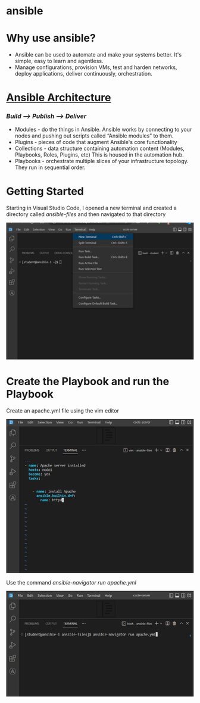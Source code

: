 # ansible
<h1>Why use ansible?</h1>
 <p>
 <ul>
<li>Ansible can be used to automate and make your systems better. It's simple, easy to learn and agentless.</li>
<li>Manage configurations, provision VMs, test and harden networks, deploy applications, deliver continuously, orchestration.</li>
 </ul></p>

 <h1><a href="https://docs.ansible.com/ansible/latest/dev_guide/overview_architecture.html"> Ansible Architecture </a></h1>
 <h3><i>Build --> Publish --> Deliver</i></h3>
 <p>
  <ul>
   <li>Modules - do the things in Ansible. Ansible works by connecting to your nodes and pushing out scripts called “Ansible modules” to them.</li>
   <li>Plugins - pieces of code that augment Ansible's core functionality</li>
   <li>Collections - data structure containing automation content (Modules, Playbooks, Roles, Plugins, etc) This is housed in the automation hub. </li>
   <li>Playbooks - orchestrate multiple slices of your infrastructure topology. They run in sequential order.</li>
  </ul>
 </p>

 <h1>Getting Started</h1>
 <p>Starting in Visual Studio Code, I opened a new terminal and created a directory called <i>ansible-files</i> and then navigated to that directory</p>
 <p><img src="ansible1.png"></p>
  
  <h1>Create the Playbook and run the Playbook</h1>
  <p>Create an apache.yml file using the vim editor</p>
 <p><img src="ansible3.png"></p>
  
  <p>Use the command <i>ansible-navigator run apache.yml</i></p>
 <p><img src="ansible4.png"></p>

